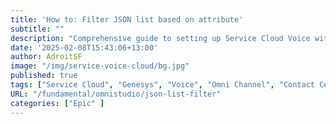 ```yaml
---
title: 'How to: Filter JSON list based on attribute'
subtitle: ""
description: "Comprehensive guide to setting up Service Cloud Voice with Genesys Partner Telephony: implementation strategies, technical setup, and common challenges to avoid."
date: '2025-02-08T15:43:06+13:00'
author: AdroitSF
image: "/img/service-voice-cloud/bg.jpg"
published: true
tags: ["Service Cloud", "Genesys", "Voice", "Omni Channel", "Contact Center Integration", "Telephony Integration"]
URL: "/fundamental/omnistudio/json-list-filter"
categories: ["Epic" ]
---
```


